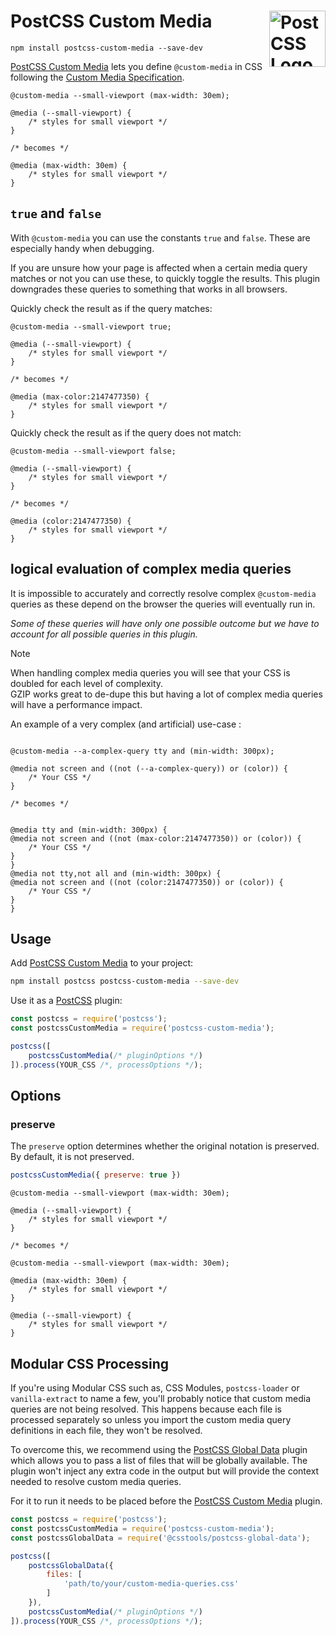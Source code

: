 # PostCSS Custom Media [<img src="https://postcss.github.io/postcss/logo.svg" alt="PostCSS Logo" width="90" height="90" align="right">][PostCSS]

`npm install postcss-custom-media --save-dev`

[PostCSS Custom Media] lets you define `@custom-media` in CSS following the [Custom Media Specification].

```pcss
@custom-media --small-viewport (max-width: 30em);

@media (--small-viewport) {
	/* styles for small viewport */
}

/* becomes */

@media (max-width: 30em) {
	/* styles for small viewport */
}
```

## `true` and `false`

With `@custom-media` you can use the constants `true` and `false`.
These are especially handy when debugging.

If you are unsure how your page is affected when a certain media query matches or not you can use these, to quickly toggle the results.
This plugin downgrades these queries to something that works in all browsers.

Quickly check the result as if the query matches:

```pcss
@custom-media --small-viewport true;

@media (--small-viewport) {
	/* styles for small viewport */
}

/* becomes */

@media (max-color:2147477350) {
	/* styles for small viewport */
}
```

Quickly check the result as if the query does not match:

```pcss
@custom-media --small-viewport false;

@media (--small-viewport) {
	/* styles for small viewport */
}

/* becomes */

@media (color:2147477350) {
	/* styles for small viewport */
}
```

## logical evaluation of complex media queries

It is impossible to accurately and correctly resolve complex `@custom-media` queries
as these depend on the browser the queries will eventually run in.

_Some of these queries will have only one possible outcome but we have to account for all possible queries in this plugin._

> [!NOTE]
> When handling complex media queries you will see that your CSS is doubled for each level of complexity.<br>
> GZIP works great to de-dupe this but having a lot of complex media queries will have a performance impact.

An example of a very complex (and artificial) use-case :

```pcss

@custom-media --a-complex-query tty and (min-width: 300px);

@media not screen and ((not (--a-complex-query)) or (color)) {
	/* Your CSS */
}

/* becomes */


@media tty and (min-width: 300px) {
@media not screen and ((not (max-color:2147477350)) or (color)) {
	/* Your CSS */
}
}
@media not tty,not all and (min-width: 300px) {
@media not screen and ((not (color:2147477350)) or (color)) {
	/* Your CSS */
}
}
```

## Usage

Add [PostCSS Custom Media] to your project:

```bash
npm install postcss postcss-custom-media --save-dev
```

Use it as a [PostCSS] plugin:

```js
const postcss = require('postcss');
const postcssCustomMedia = require('postcss-custom-media');

postcss([
	postcssCustomMedia(/* pluginOptions */)
]).process(YOUR_CSS /*, processOptions */);
```



## Options

### preserve

The `preserve` option determines whether the original notation
is preserved. By default, it is not preserved.

```js
postcssCustomMedia({ preserve: true })
```

```pcss
@custom-media --small-viewport (max-width: 30em);

@media (--small-viewport) {
	/* styles for small viewport */
}

/* becomes */

@custom-media --small-viewport (max-width: 30em);

@media (max-width: 30em) {
	/* styles for small viewport */
}

@media (--small-viewport) {
	/* styles for small viewport */
}
```

## Modular CSS Processing

If you're using Modular CSS such as, CSS Modules, `postcss-loader` or `vanilla-extract` to name a few, you'll probably 
notice that custom media queries are not being resolved. This happens because each file is processed separately so 
unless you import the custom media query definitions in each file, they won't be resolved.

To overcome this, we recommend using the [PostCSS Global Data](https://github.com/csstools/postcss-plugins/tree/main/plugins/postcss-global-data#readme)
plugin which allows you to pass a list of files that will be globally available. The plugin won't inject any extra code
in the output but will provide the context needed to resolve custom media queries.

For it to run it needs to be placed before the [PostCSS Custom Media] plugin.

```js
const postcss = require('postcss');
const postcssCustomMedia = require('postcss-custom-media');
const postcssGlobalData = require('@csstools/postcss-global-data');

postcss([
	postcssGlobalData({
		files: [
			'path/to/your/custom-media-queries.css'
		]
	}),
	postcssCustomMedia(/* pluginOptions */)
]).process(YOUR_CSS /*, processOptions */);
```

[cli-url]: https://github.com/csstools/postcss-plugins/actions/workflows/test.yml?query=workflow/test
[css-url]: https://cssdb.org/#custom-media-queries
[discord]: https://discord.gg/bUadyRwkJS
[npm-url]: https://www.npmjs.com/package/postcss-custom-media

[PostCSS]: https://github.com/postcss/postcss
[PostCSS Custom Media]: https://github.com/csstools/postcss-plugins/tree/main/plugins/postcss-custom-media
[Custom Media Specification]: https://www.w3.org/TR/mediaqueries-5/#at-ruledef-custom-media
